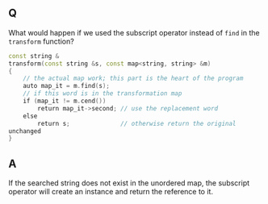 ## Q

What would happen if we used the subscript operator
instead of `find` in the `transform` function?

```c++
const string &
transform(const string &s, const map<string, string> &m)
{
    // the actual map work; this part is the heart of the program
    auto map_it = m.find(s);
    // if this word is in the transformation map
    if (map_it != m.cend())
        return map_it->second; // use the replacement word
    else
        return s;              // otherwise return the original
unchanged
}
```

## A

If the searched string does not exist in the unordered map, 
the subscript operator will create an instance and return the reference to it.
